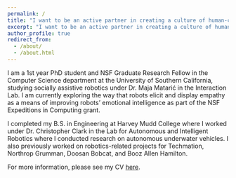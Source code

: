 ```yaml
---
permalink: /
title: "I want to be an active partner in creating a culture of human-centered innovation."
excerpt: "I want to be an active partner in creating a culture of human-centered innovation."
author_profile: true
redirect_from: 
  - /about/
  - /about.html
---
```


I am a 1st year PhD student and NSF Graduate Research Fellow in the Computer Science department at the University of Southern California, studying socially assistive robotics under Dr. Maja Matarić in the Interaction Lab. I am currently exploring the way that robots elicit and display empathy as a means of improving robots’ emotional intelligence as part of the NSF Expeditions in Computing grant.

I completed my B.S. in Engineering at Harvey Mudd College where I worked under Dr. Christopher Clark in the Lab for Autonomous and Intelligent Robotics where I conducted research on autonomous underwater vehicles. I also previously worked on robotics-related projects for Techmation, Northrop Grumman, Doosan Bobcat, and Booz Allen Hamilton.

For more information, please see my CV [here](JLupanow.github.io/cv).
